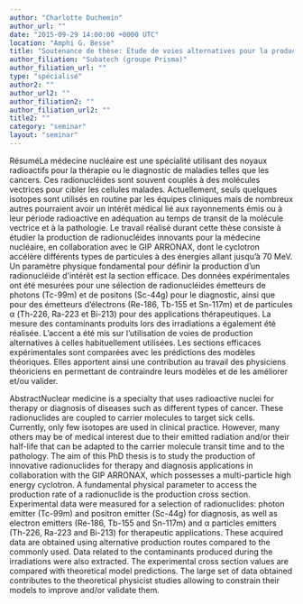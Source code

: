 ```yaml
---
author: "Charlotte Duchemin"
author_url: ""
date: "2015-09-29 14:00:00 +0000 UTC"
location: "Amphi G. Besse"
title: "Soutenance de thèse: Étude de voies alternatives pour la production de radionucléides innovants pour les applications médicales"
author_filiation: "Subatech (groupe Prisma)"
author_filiation_url: ""
type: "spécialisé"
author2: ""
author_url2: ""
author_filiation2: ""
author_filiation_url2: ""
title2: ""
category: "seminar" 
layout: "seminar"
---
```


RésuméLa médecine nucléaire est une spécialité utilisant des noyaux radioactifs pour la thérapie ou le diagnostic de maladies telles que les cancers. Ces radionucléides sont souvent couplés à des molécules vectrices pour cibler les cellules malades. Actuellement, seuls quelques isotopes sont utilisés en routine par les équipes cliniques mais de nombreux autres pourraient avoir un intérêt médical lié aux rayonnements émis ou à leur période radioactive en adéquation au temps de transit de la molécule vectrice et à la pathologie. Le travail réalisé durant cette thèse consiste à étudier la production de radionucléides innovants pour la médecine nucléaire, en collaboration avec le GIP ARRONAX, dont le cyclotron accélère différents types de particules à des énergies allant jusqu’à 70 MeV. Un paramètre physique fondamental pour définir la production d’un radionucléide d'intérêt est la section efficace. Des données expérimentales ont été mesurées pour une sélection de radionucléides émetteurs de photons (Tc-99m) et de positons (Sc-44g) pour le diagnostic, ainsi que pour des émetteurs d’électrons (Re-186, Tb-155 et Sn-117m) et de particules α (Th-226, Ra-223 et Bi-213) pour des applications thérapeutiques. La mesure des contaminants produits lors des irradiations a également été réalisée. L’accent a été mis sur l’utilisation de voies de production alternatives à celles habituellement utilisées. Les sections efficaces expérimentales sont comparées avec les prédictions des modèles théoriques. Elles apportent ainsi une contribution au travail des physiciens théoriciens en permettant de contraindre leurs modèles et de les améliorer et/ou valider.



AbstractNuclear medicine is a specialty that uses radioactive nuclei for therapy or diagnosis of diseases such as different types of cancer. These radionuclides are coupled to carrier molecules to target sick cells. Currently, only few isotopes are used in clinical practice. However, many others may be of medical interest due to their emitted radiation and/or their half-life that can be adapted to the carrier molecule transit time and to the pathology. The aim of this PhD thesis is to study the production of innovative radionuclides for therapy and diagnosis applications in collaboration with the GIP ARRONAX, which possesses a multi-particle high energy cyclotron. A fundamental physical parameter to access the production rate of a radionuclide is the production cross section. Experimental data were measured for a selection of radionuclides: photon emitter (Tc-99m) and positron emitter (Sc-44g) for diagnosis, as well as electron emitters (Re-186, Tb-155 and Sn-117m) and α particles emitters (Th-226, Ra-223 and Bi-213) for therapeutic applications. These acquired data are obtained using alternative production routes compared to the commonly used. Data related to the contaminants produced during the irradiations were also extracted. The experimental cross section values are compared with theoretical model predictions. The large set of data obtained contributes to the theoretical physicist studies allowing to constrain their models to improve and/or validate them.


